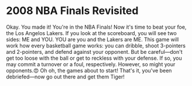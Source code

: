 # 2008 NBA Finals Revisited

Okay. You made it! You're in the NBA Finals! Now it's time to beat your foe, the Los Angelos Lakers. If you look at the scoreboard, you will see two sides: ME and YOU. YOU are you and the Lakers are ME. This game will work how every basketball game works: you can dribble, shoot 3-pointers and 2-pointers, and defend against your opponent. But be careful—don't get too loose with the ball or get to reckless with your defense. If so, you may commit a turnover or a foul, respectively. However, so might your opponents.😍 Oh oh, the games about to start! That's it, you've been debriefed—now go out there and get them Tiger!